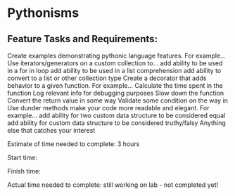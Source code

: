 # Pythonisms

## Feature Tasks and Requirements:

Create examples demonstrating pythonic language features. For example… Use iterators/generators on a custom collection to… add ability to be used in a for in loop add ability to be used in a list comprehension add ability to convert to a list or other collection type Create a decorator that adds behavior to a given function. For example… Calculate the time spent in the function Log relevant info for debugging purposes Slow down the function Convert the return value in some way Validate some condition on the way in Use dunder methods make your code more readable and elegant. For example… add ability for two custom data structure to be considered equal add ability for custom data structure to be considered truthy/falsy Anything else that catches your interest

Estimate of time needed to complete: 3 hours

Start time:

Finish time:

Actual time needed to complete: still working on lab - not completed yet!